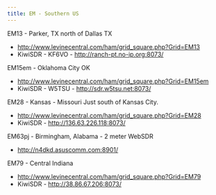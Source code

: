 ```yaml
---
title: EM - Southern US
---
```


EM13 - Parker, TX north of Dallas TX

* http://www.levinecentral.com/ham/grid_square.php?Grid=EM13
* KiwiSDR - KF6VO - http://ranch-pt.no-ip.org:8073/

EM15em - Oklahoma City OK

* http://www.levinecentral.com/ham/grid_square.php?Grid=EM15em
* KiwiSDR - W5TSU - http://sdr.w5tsu.net:8073/

EM28 - Kansas - Missouri Just south of Kansas City.

* http://www.levinecentral.com/ham/grid_square.php?Grid=EM28
* KiwiSDR - http://136.63.226.118:8073/

EM63pj - Birmingham, Alabama - 2 meter WebSDR
* http://n4dkd.asuscomm.com:8901/

EM79 - Central Indiana

* http://www.levinecentral.com/ham/grid_square.php?Grid=EM79
* KiwiSDR - http://38.86.67.206:8073/
